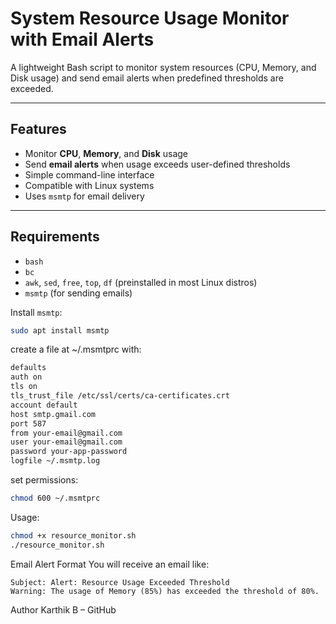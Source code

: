 #  System Resource Usage Monitor with Email Alerts

A lightweight Bash script to monitor system resources (CPU, Memory, and Disk usage) and send email alerts when predefined thresholds are exceeded.

---

##  Features

- Monitor **CPU**, **Memory**, and **Disk** usage
- Send **email alerts** when usage exceeds user-defined thresholds
- Simple command-line interface
- Compatible with Linux systems
- Uses `msmtp` for email delivery

---

##  Requirements

- `bash`
- `bc`
- `awk`, `sed`, `free`, `top`, `df` (preinstalled in most Linux distros)
- `msmtp` (for sending emails)

Install `msmtp`:

```bash
sudo apt install msmtp
```
create a file at ~/.msmtprc with:
```bash
defaults
auth on
tls on
tls_trust_file /etc/ssl/certs/ca-certificates.crt
account default
host smtp.gmail.com
port 587
from your-email@gmail.com
user your-email@gmail.com
password your-app-password
logfile ~/.msmtp.log
```
set permissions:
```bash
chmod 600 ~/.msmtprc
```
Usage:
```bash
chmod +x resource_monitor.sh
./resource_monitor.sh
```

 Email Alert Format
You will receive an email like:
```
Subject: Alert: Resource Usage Exceeded Threshold
Warning: The usage of Memory (85%) has exceeded the threshold of 80%.
```

 Author
Karthik B – GitHub

